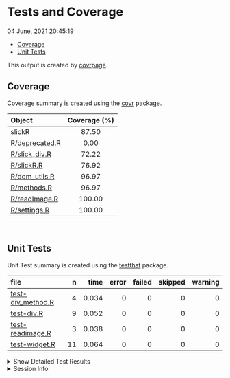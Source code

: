 Tests and Coverage
================
04 June, 2021 20:45:19

  - [Coverage](#coverage)
  - [Unit Tests](#unit-tests)

This output is created by
[covrpage](https://github.com/yonicd/covrpage).

## Coverage

Coverage summary is created using the
[covr](https://github.com/r-lib/covr) package.

| Object                              | Coverage (%) |
| :---------------------------------- | :----------: |
| slickR                              |    87.50     |
| [R/deprecated.R](../R/deprecated.R) |     0.00     |
| [R/slick\_div.R](../R/slick_div.R)  |    72.22     |
| [R/slickR.R](../R/slickR.R)         |    76.92     |
| [R/dom\_utils.R](../R/dom_utils.R)  |    96.97     |
| [R/methods.R](../R/methods.R)       |    96.97     |
| [R/readImage.R](../R/readImage.R)   |    100.00    |
| [R/settings.R](../R/settings.R)     |    100.00    |

<br>

## Unit Tests

Unit Test summary is created using the
[testthat](https://github.com/r-lib/testthat) package.

| file                                             |  n |  time | error | failed | skipped | warning |
| :----------------------------------------------- | -: | ----: | ----: | -----: | ------: | ------: |
| [test-div\_method.R](testthat/test-div_method.R) |  4 | 0.034 |     0 |      0 |       0 |       0 |
| [test-div.R](testthat/test-div.R)                |  9 | 0.052 |     0 |      0 |       0 |       0 |
| [test-readimage.R](testthat/test-readimage.R)    |  3 | 0.038 |     0 |      0 |       0 |       0 |
| [test-widget.R](testthat/test-widget.R)          | 11 | 0.064 |     0 |      0 |       0 |       0 |

<details closed>

<summary> Show Detailed Test Results </summary>

| file                                                     | context     | test                                       | status | n |  time |
| :------------------------------------------------------- | :---------- | :----------------------------------------- | :----- | -: | ----: |
| [test-div\_method.R](testthat/test-div_method.R#L8_L11)  | div methods | slick div method: shiny.tag                | PASS   | 1 | 0.004 |
| [test-div\_method.R](testthat/test-div_method.R#L15_L18) | div methods | slick div method: list                     | PASS   | 1 | 0.003 |
| [test-div\_method.R](testthat/test-div_method.R#L22_L29) | div methods | slick div method: list with link           | PASS   | 1 | 0.023 |
| [test-div\_method.R](testthat/test-div_method.R#L33_L39) | div methods | slick div method: xml                      | PASS   | 1 | 0.004 |
| [test-div.R](testthat/test-div.R#L8_L11)                 | divs        | slick div types: img default               | PASS   | 1 | 0.002 |
| [test-div.R](testthat/test-div.R#L15_L18)                | divs        | slick div types: img vector                | PASS   | 1 | 0.003 |
| [test-div.R](testthat/test-div.R#L22_L25)                | divs        | slick div types: img file                  | PASS   | 1 | 0.024 |
| [test-div.R](testthat/test-div.R#L29_L36)                | divs        | slick div types: img link                  | PASS   | 1 | 0.003 |
| [test-div.R](testthat/test-div.R#L40_L43)                | divs        | slick div types: p                         | PASS   | 1 | 0.003 |
| [test-div.R](testthat/test-div.R#L47_L50)                | divs        | slick div types: iframe                    | PASS   | 1 | 0.002 |
| [test-div.R](testthat/test-div.R#L58_L71)                | divs        | slick list: dots                           | PASS   | 1 | 0.005 |
| [test-div.R](testthat/test-div.R#L75_L88)                | divs        | slick list: list                           | PASS   | 1 | 0.004 |
| [test-div.R](testthat/test-div.R#L94_L98)                | divs        | slick outer div: wrap div                  | PASS   | 1 | 0.006 |
| [test-readimage.R](testthat/test-readimage.R#L6_L9)      | read images | slick div method: png                      | PASS   | 1 | 0.020 |
| [test-readimage.R](testthat/test-readimage.R#L13_L16)    | read images | slick div method: svg                      | PASS   | 1 | 0.003 |
| [test-readimage.R](testthat/test-readimage.R#L21_L23)    | read images | slick div method: svg not standalone       | PASS   | 1 | 0.015 |
| [test-widget.R](testthat/test-widget.R#L20_L24)          | widget      | slickR widget: default                     | PASS   | 1 | 0.004 |
| [test-widget.R](testthat/test-widget.R#L28_L32)          | widget      | slickR widget: shiny.tag                   | PASS   | 1 | 0.004 |
| [test-widget.R](testthat/test-widget.R#L36_L40)          | widget      | slickR widget: css height                  | PASS   | 1 | 0.005 |
| [test-widget.R](testthat/test-widget.R#L48_L50)          | widget      | combining slickR: stack                    | PASS   | 1 | 0.003 |
| [test-widget.R](testthat/test-widget.R#L54_L56)          | widget      | combining slickR: synch                    | PASS   | 1 | 0.003 |
| [test-widget.R](testthat/test-widget.R#L60_L64)          | widget      | combining slickR: same name                | PASS   | 1 | 0.003 |
| [test-widget.R](testthat/test-widget.R#L68_L72)          | widget      | combining slickR: stack with setting       | PASS   | 1 | 0.003 |
| [test-widget.R](testthat/test-widget.R#L80)              | widget      | slickR settings: add dots                  | PASS   | 1 | 0.003 |
| [test-widget.R](testthat/test-widget.R#L84_L86)          | widget      | slickR settings: add setting to wrong side | PASS   | 1 | 0.019 |
| [test-widget.R](testthat/test-widget.R#L90_L93)          | widget      | slickR settings: bad name                  | PASS   | 1 | 0.008 |
| [test-widget.R](testthat/test-widget.R#L97_L100)         | widget      | slickR settings: bad class                 | PASS   | 1 | 0.009 |

</details>

<details>

<summary> Session Info </summary>

| Field    | Value                             |
| :------- | :-------------------------------- |
| Version  | R version 4.0.5 (2021-03-31)      |
| Platform | x86\_64-apple-darwin17.0 (64-bit) |
| Running  | macOS Catalina 10.15.7            |
| Language | en\_US                            |
| Timezone | UTC                               |

| Package  | Version |
| :------- | :------ |
| testthat | 3.0.2   |
| covr     | 3.3.2   |
| covrpage | 0.1     |

</details>

<!--- Final Status : pass --->
